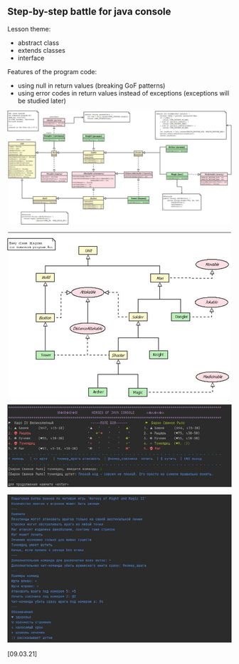 Step-by-step battle for java console
----
Lesson theme:
- abstract class
- extends classes
- interface

Features of the program code:
- using null in return values (breaking GoF patterns)
- using error codes in return values instead of exceptions (exceptions will be studied later)

![alt text](class_diagram.jpg)

![alt text](easy_class_diagram.jpg)

![alt text](screenshot_battle.jpg)

![alt text](screenshot_help.jpg)

[09.03.21]